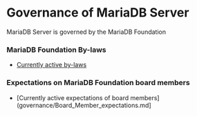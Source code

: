 # Governance of MariaDB Server

MariaDB Server is governed by the MariaDB Foundation

### MariaDB Foundation By-laws
- [Currently active by-laws](governance/Foundation_bylaws.md)

### Expectations on MariaDB Foundation board members
- [Currently active expectations of board members](governance/Board_Member_expectations.md]
